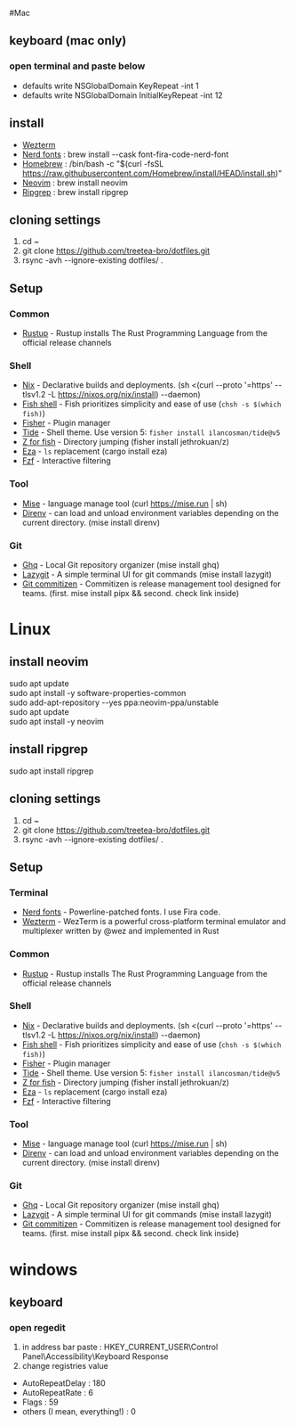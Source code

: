#Mac
## keyboard (mac only)
### open terminal and paste below
- defaults write NSGlobalDomain KeyRepeat -int 1
- defaults write NSGlobalDomain InitialKeyRepeat -int 12

## install
- [Wezterm](https://wezfurlong.org)
- [Nerd fonts](https://github.com/ryanoasis/nerd-fonts) : brew install --cask font-fira-code-nerd-font
- [Homebrew](https://brew.sh/ko/) : /bin/bash -c "$(curl -fsSL https://raw.githubusercontent.com/Homebrew/install/HEAD/install.sh)"
- [Neovim](https://neovim.io/) : brew install neovim
- [Ripgrep](https://github.com/BurntSushi/ripgrep) : brew install ripgrep

## cloning settings
1. cd ~
2. git clone https://github.com/treetea-bro/dotfiles.git
3. rsync -avh --ignore-existing dotfiles/ .

## Setup
### Common
- [Rustup](https://www.rust-lang.org/tools/install) - Rustup installs The Rust Programming Language from the official release channels

### Shell
- [Nix](https://nixos.org/) - Declarative builds and deployments. (sh <(curl --proto '=https' --tlsv1.2 -L https://nixos.org/nix/install) --daemon)
- [Fish shell](https://fishshell.com/) - Fish prioritizes simplicity and ease of use (`chsh -s $(which fish)`)
- [Fisher](https://github.com/jorgebucaran/fisher) - Plugin manager
- [Tide](https://github.com/IlanCosman/tide) - Shell theme. Use version 5: `fisher install ilancosman/tide@v5`
- [Z for fish](https://github.com/jethrokuan/z) - Directory jumping (fisher install jethrokuan/z)
- [Eza](https://github.com/eza-community/eza) - `ls` replacement (cargo install eza)
- [Fzf](https://github.com/PatrickF1/fzf.fish) - Interactive filtering

### Tool
- [Mise](https://github.com/jdx/mise) - language manage tool (curl https://mise.run | sh)
- [Direnv](https://direnv.net/) - can load and unload environment variables depending on the current directory. (mise install direnv)
  
### Git
- [Ghq](https://github.com/x-motemen/ghq) - Local Git repository organizer (mise install ghq)
- [Lazygit](https://github.com/jesseduffield/lazygit) - A simple terminal UI for git commands (mise install lazygit) 
- [Git commitizen](https://commitizen-tools.github.io/commitizen/) - Commitizen is release management tool designed for teams. (first. mise install pipx && second. check link inside)

# Linux
## install neovim
sudo apt update  
sudo apt install -y software-properties-common  
sudo add-apt-repository --yes ppa:neovim-ppa/unstable  
sudo apt update  
sudo apt install -y neovim  

## install ripgrep
sudo apt install ripgrep  

## cloning settings
1. cd ~
2. git clone https://github.com/treetea-bro/dotfiles.git
3. rsync -avh --ignore-existing dotfiles/ .

## Setup
### Terminal
- [Nerd fonts](https://github.com/ryanoasis/nerd-fonts) - Powerline-patched fonts. I use Fira code.
- [Wezterm](https://wezfurlong.org/wezterm/) - WezTerm is a powerful cross-platform terminal emulator and multiplexer written by @wez and implemented in Rust

### Common
- [Rustup](https://www.rust-lang.org/tools/install) - Rustup installs The Rust Programming Language from the official release channels

### Shell
- [Nix](https://nixos.org/) - Declarative builds and deployments. (sh <(curl --proto '=https' --tlsv1.2 -L https://nixos.org/nix/install) --daemon)
- [Fish shell](https://fishshell.com/) - Fish prioritizes simplicity and ease of use (`chsh -s $(which fish)`)
- [Fisher](https://github.com/jorgebucaran/fisher) - Plugin manager
- [Tide](https://github.com/IlanCosman/tide) - Shell theme. Use version 5: `fisher install ilancosman/tide@v5`
- [Z for fish](https://github.com/jethrokuan/z) - Directory jumping (fisher install jethrokuan/z)
- [Eza](https://github.com/eza-community/eza) - `ls` replacement (cargo install eza)
- [Fzf](https://github.com/PatrickF1/fzf.fish) - Interactive filtering

### Tool
- [Mise](https://github.com/jdx/mise) - language manage tool (curl https://mise.run | sh)
- [Direnv](https://direnv.net/) - can load and unload environment variables depending on the current directory. (mise install direnv)
  
### Git
- [Ghq](https://github.com/x-motemen/ghq) - Local Git repository organizer (mise install ghq)
- [Lazygit](https://github.com/jesseduffield/lazygit) - A simple terminal UI for git commands (mise install lazygit) 
- [Git commitizen](https://commitizen-tools.github.io/commitizen/) - Commitizen is release management tool designed for teams. (first. mise install pipx && second. check link inside)

# windows
## keyboard
### open regedit
1. in address bar paste : HKEY_CURRENT_USER\Control Panel\Accessibility\Keyboard Response
2. change registries value
- AutoRepeatDelay : 180
- AutoRepeatRate : 6
- Flags : 59
- others (I mean, everything!) : 0

